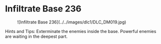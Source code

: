 # Infiltrate Base 236

<figure markdown>
![Infiltrate Base 236](../../images/dlc1/DLC_DM019.jpg)
</figure>

Hints and Tips: Exterminate the enemies inside the base. Powerful enemies are waiting in the deepest part.
